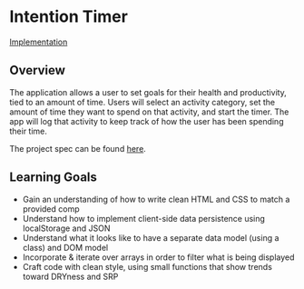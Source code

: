 # Intention Timer

[Implementation](https://lozitsky.github.io/proj_with_js/module1/intention-timer/)

## Overview

The application allows a user to set goals for their health and productivity, tied to an amount of time. Users will select an activity category, set the amount of time they want to spend on that activity, and start the timer. The app will log that activity to keep track of how the user has been spending their time.

The project spec can be found [here](https://frontend.turing.io/projects/module-1/intention-timer-group.html).

## Learning Goals

- Gain an understanding of how to write clean HTML and CSS to match a provided comp
- Understand how to implement client-side data persistence using localStorage and JSON
- Understand what it looks like to have a separate data model (using a class) and DOM model
- Incorporate & iterate over arrays in order to filter what is being displayed
- Craft code with clean style, using small functions that show trends toward DRYness and SRP
